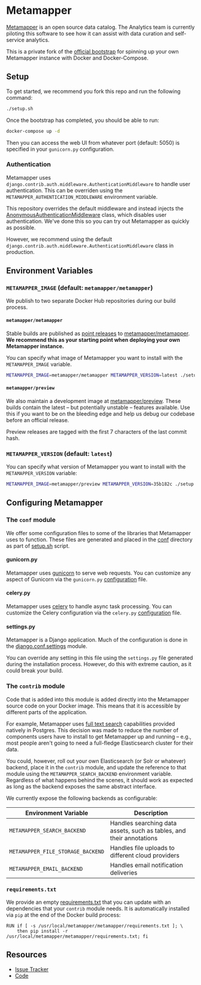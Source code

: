 # Metamapper

[Metamapper](https://github.com/getmetamapper/metamapper) is an open source data catalog. The Analytics team is currently piloting this software to see how it can assist with data curation and self-service analytics.

This is a private fork of the [official bootstrap](https://github.com/getmetamapper/metamapper-setup) for spinning up your own Metamapper instance with Docker and Docker-Compose.

## Setup

To get started, we recommend you fork this repo and run the following command:

```bash
./setup.sh
```

Once the bootstrap has completed, you should be able to run:

```bash
docker-compose up -d
```

Then you can access the web UI from whatever port (default: 5050) is specified in your `gunicorn.py` configuration.

### Authentication

Metamapper uses `django.contrib.auth.middleware.AuthenticationMiddleware` to handle user authentication. This can be overriden using the `METAMAPPER_AUTHENTICATION_MIDDLEWARE` environment variable.

This repository overrides the default middleware and instead injects the [AnonymousAuthenticationMiddleware](https://github.com/getmetamapper/metamapper/blob/master/app/authentication/middleware.py#L64) class, which disables user authentication. We've done this so you can try out Metamapper as quickly as possible.

However, we recommend using the default `django.contrib.auth.middleware.AuthenticationMiddleware` class in production.

## Environment Variables

### `METAMAPPER_IMAGE` (default: `metamapper/metamapper`)

We publish to two separate Docker Hub repositories during our build process.

#### `metamapper/metamapper`

Stable builds are published as [point releases](https://semver.org/) to [metamapper/metamapper](https://hub.docker.com/r/metamapper/metamapper). **We recommend this as your starting point when deploying your own Metamapper instance.**

You can specify what image of Metamapper you want to install with the `METAMAPPER_IMAGE` variable.

```bash
METAMAPPER_IMAGE=metamapper/metamapper METAMAPPER_VERSION=latest ./setup.sh
```

#### `metamapper/preview`

We also maintain a development image at [metamapper/preview](https://hub.docker.com/r/metamapper/preview). These builds contain the latest – but potentially unstable – features available. Use this if you want to be on the bleeding edge and help us debug our codebase before an official release.

Preview releases are tagged with the first 7 characters of the last commit hash.

### `METAMAPPER_VERSION` (default: `latest`)

You can specify what version of Metamapper you want to install with the `METAMAPPER_VERSION` variable:

```bash
METAMAPPER_IMAGE=metamapper/preview METAMAPPER_VERSION=35b182c ./setup.sh
```

## Configuring Metamapper

### The `conf` module

We offer some configuration files to some of the libraries that Metamapper uses to function. These files are generated and placed in the [conf](metamapper/conf) directory as part of [setup.sh](setup.sh) script.

#### gunicorn.py

Metamapper uses [gunicorn](https://docs.gunicorn.org/en/stable/index.html) to serve web requests. You can customize any aspect of Gunicorn via the `gunicorn.py` [configuration](https://docs.gunicorn.org/en/stable/configure.html) file.

#### celery.py

Metamapper uses [celery](https://docs.celeryproject.org/en/stable/index.html) to handle async task processing. You can customize the Celery configuration via the `celery.py` [configuration](https://docs.celeryproject.org/en/stable/userguide/configuration.html) file.

#### settings.py

Metamapper is a Django application. Much of the configuration is done in the [django.conf.settings](https://github.com/metamapper-io/metamapper/blob/master/metamapper/settings.py) module.

You can override any setting in this file using the `settings.py` file generated during the installation process. However, do this with extreme caution, as it could break your build.

### The `contrib` module

Code that is added into this module is added directly into the Metamapper source code on your Docker image. This means that it is accessible by different parts of the application.

For example, Metamapper uses [full text search](https://www.postgresql.org/docs/9.6/textsearch.html) capabilities provided natively in Postgres. This decision was made to reduce the number of components users have to install to get Metamapper up and running – e.g., most people aren't going to need a full-fledge Elasticsearch cluster for their data.

You could, however, roll out your own Elasticsearch (or Solr or whatever) backend, place it in the `contrib` module, and update the reference to that module using the `METAMAPPER_SEARCH_BACKEND` environment variable. Regardless of what happens behind the scenes, it should work as expected as long as the backend exposes the same abstract interface.

We currently expose the following backends as configurable:

| Environment Variable | Description |
| -------------------- | ----------- |
| `METAMAPPER_SEARCH_BACKEND` | Handles searching data assets, such as tables, and their annotations |
| `METAMAPPER_FILE_STORAGE_BACKEND` | Handles file uploads to different cloud providers |
| `METAMAPPER_EMAIL_BACKEND` | Handles email notification deliveries |

### `requirements.txt`

We provide an empty [requirements.txt](metamapper/requirements.txt) that you can update with an dependencies that your `contrib` module needs. It is automatically installed via `pip` at the end of the Docker build process:

```docker
RUN if [ -s /usr/local/metamapper/metamapper/requirements.txt ]; \
    then pip install -r /usr/local/metamapper/metamapper/requirements.txt; fi
```

## Resources

- [Issue Tracker](https://github.com/metamapper-io/metamapper-setup/issues)
- [Code](https://github.com/metamapper-io/metamapper)
